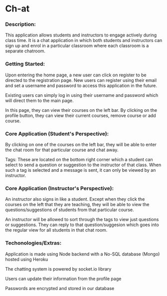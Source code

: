 # Ch-at

### Description:

This application allows students and instructors to engage actively during class time. It is a chat application in which both students and instructors can sign up and enrol in a particular classroom where each classroom is a separate chatroom.

### Getting Started:

Upon entering the home page, a new user can click on register to be directed to the registration page. New users can register using their email and set a username and password to access this application in the future.

Existing users can simply log in using their username and password which will direct them to the main page.

In this page, they can view their courses on the left bar. By clicking on the profile button, they can view their current courses, remove course or add course.

### Core Application (Student's Perspective):

By clicking on one of the courses on the left bar, they will be able to enter the chat room for that particular course and chat away.

Tags: These are located on the bottom right corner which a student can select to send a question or suggestion to the instructor of that class. When such a tag is selected and a message is sent, it can only be viewed by an instructor.

### Core Application (Instructor's Perspective):

An instructor also signs in like a student. Except when they click the courses on the left that they are teaching, they will be able to view the questions/suggestions of students from that particular course.

An instructor will be allowed to sort through the tags to view just questions or suggestions. They can reply to that question/suggesion which goes into the regular view for all students in that chat room.

### Techonologies/Extras:

Application is made using Node backend with a No-SQL database (Mongo) hosted using Heroku

The chatting system is powered by socket.io library

Users can update their information from the profile page

Passwords are encrypted and stored in our database


